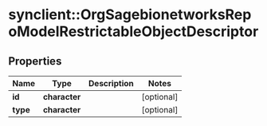 # synclient::OrgSagebionetworksRepoModelRestrictableObjectDescriptor


## Properties
Name | Type | Description | Notes
------------ | ------------- | ------------- | -------------
**id** | **character** |  | [optional] 
**type** | **character** |  | [optional] 


